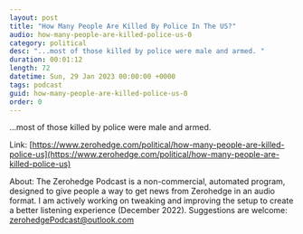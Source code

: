 ```yaml
---
layout: post
title: "How Many People Are Killed By Police In The US?"
audio: how-many-people-are-killed-police-us-0
category: political
desc: "...most of those killed by police were male and armed. "
duration: 00:01:12
length: 72
datetime: Sun, 29 Jan 2023 00:00:00 +0000
tags: podcast
guid: how-many-people-are-killed-police-us-0
order: 0
---
```

...most of those killed by police were male and armed. 

Link: [https://www.zerohedge.com/political/how-many-people-are-killed-police-us](https://www.zerohedge.com/political/how-many-people-are-killed-police-us)

About: The Zerohedge Podcast is a non-commercial, automated program, designed to give people a way to get news from Zerohedge in an audio format.  I am actively working on tweaking and improving the setup to create a better listening experience (December 2022).  Suggestions are welcome: [zerohedgePodcast@outlook.com](mailto:zerohedgePodcast@outlook.com)